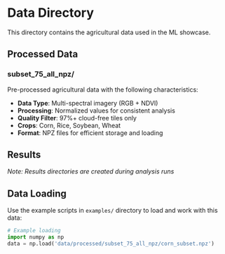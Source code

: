 # Data Directory

This directory contains the agricultural data used in the ML showcase.

## Processed Data

### subset_75_all_npz/
Pre-processed agricultural data with the following characteristics:

- **Data Type**: Multi-spectral imagery (RGB + NDVI)
- **Processing**: Normalized values for consistent analysis
- **Quality Filter**: 97%+ cloud-free tiles only
- **Crops**: Corn, Rice, Soybean, Wheat
- **Format**: NPZ files for efficient storage and loading

## Results

*Note: Results directories are created during analysis runs*

## Data Loading

Use the example scripts in `examples/` directory to load and work with this data:

```python
# Example loading
import numpy as np
data = np.load('data/processed/subset_75_all_npz/corn_subset.npz')
```
